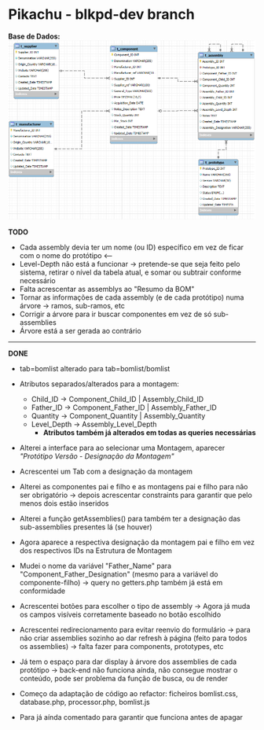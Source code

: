 # Pikachu - blkpd-dev branch 

**Base de Dados:**
![Database Schema](db.png)


**TODO**

- Cada assembly devia ter um nome (ou ID) específico em vez de ficar com o nome do protótipo <--
- Level-Depth não está a funcionar -> pretende-se que seja feito pelo sistema, retirar o nível da tabela atual, e somar ou subtrair conforme necessário
- Falta acrescentar as assemblys ao "Resumo da BOM"
- Tornar as informações de cada assembly (e de cada protótipo) numa árvore -> ramos, sub-ramos, etc
- Corrigir a árvore para ir buscar componentes em vez de só sub-assemblies
- Árvore está a ser gerada ao contrário



---

**DONE**

- tab=bomlist alterado para tab=bomlist/bomlist
- Atributos separados/alterados para a montagem:
    - Child_ID -> Component_Child_ID | Assembly_Child_ID 
    - Father_ID -> Component_Father_ID | Assembly_Father_ID
    - Quantity -> Component_Quantity | Assembly_Quantity
    - Level_Depth -> Assembly_Level_Depth
        - **Atributos também já alterados em todas as queries necessárias**

- Alterei a interface para ao selecionar uma Montagem, aparecer *"Protótipo Versão - Designação da Montagem"*
- Acrescentei um Tab com a designação da montagem
- Alterei as componentes pai e filho e as montagens pai e filho para não ser obrigatório -> depois acrescentar constraints para garantir que pelo menos dois estão inseridos
- Alterei a função getAssemblies() para também ter a designação das sub-assemblies presentes lá (se houver)
- Agora aparece a respectiva designação da montagem pai e filho em vez dos respectivos IDs na Estrutura de Montagem
- Mudei o nome da variável "Father_Name" para "Component_Father_Designation" (mesmo para a variável do componente-filho) -> query no getters.php também já está em conformidade
- Acrescentei botões para escolher o tipo de assembly -> Agora já muda os campos visíveis corretamente baseado no botão escolhido
- Acrescentei redirecionamento para evitar reenvio do formulário -> para não criar assemblies sozinho ao dar refresh à página (feito para todos os assemblies) -> falta fazer para components, prototypes, etc
- Já tem o espaço para dar display à árvore dos assemblies de cada protótipo -> back-end não funciona aínda, não consegue mostrar o conteúdo, pode ser problema da função de busca, ou de render
- Começo da adaptação de código ao refactor: ficheiros bomlist.css, database.php, processor.php, bomlist.js
- Para já aínda comentado para garantir que funciona antes de apagar
